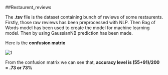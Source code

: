 ##Restaurent_reviews

The **.tsv** file is the dataset containing bunch of reviews of some restaurents.
Firstly, those raw reviews has been preprocessed with NLP.
Then Bag of Words model has been used to create the model for machine learning model.
Then by using GaussianNB prediction has been made.

Here is the **confusion matrix**

![1](https://user-images.githubusercontent.com/19304394/42227259-e77cfef4-7f02-11e8-9217-7d8847a18e4f.png)

From the confusion matrix we can see that,
**accuracy level is (55+91)/200 = .73 or 73%**
